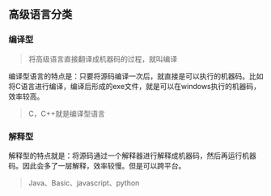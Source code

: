 ## 高级语言分类

### 编译型

> 将高级语言直接翻译成机器码的过程，就叫编译

编译型语言的特点是：只要将源码编译一次后，就直接是可以执行的机器码。比如将C语言进行编译，编译后形成的exe文件，就是可以在windows执行的机器码，效率较高。

> C，C++就是编译型语言

### 解释型

解释型的特点就是：将源码通过一个解释器进行解释成机器码，然后再运行机器码。因此会多了一层解释，效率较慢。但是可以跨平台。



>  Java、Basic、javascript、python 

